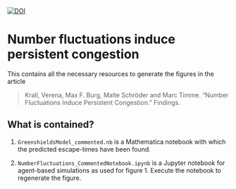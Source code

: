 [![DOI](https://zenodo.org/badge/319622452.svg)](https://zenodo.org/badge/latestdoi/319622452)

# Number fluctuations induce persistent congestion

This contains all the necessary resources to generate the figures in the article

> Krall, Verena, Max F. Burg, Malte Schröder and Marc Timme. “Number Fluctuations Induce Persistent Congestion.” Findings.

## What is contained?

1. `GreenshieldsModel_commented.nb` is a Mathematica notebook with which the predicted escape-times have been found.

2. `NumberFluctuations_CommentedNotebook.ipynb` is a Jupyter notebook for agent-based simulations as used for figure 1. Execute the notebook to regenerate the figure.

